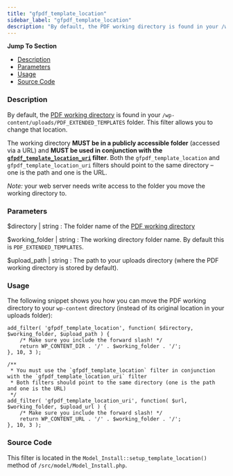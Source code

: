 ```yaml
---
title: "gfpdf_template_location"
sidebar_label: "gfpdf_template_location"
description: "By default, the PDF working directory is found in your /wp-content/uploads/PDF_EXTENDED_TEMPLATES folder."
---
```


**Jump To Section**

* [Description](#description)
* [Parameters](#parameters)
* [Usage](#usage)
* [Source Code](#source-code)

### Description 

By default, the [PDF working directory](developer-first-custom-pdf.md#working-directory) is found in your `/wp-content/uploads/PDF_EXTENDED_TEMPLATES` folder. This filter allows you to change that location. 

The working directory **MUST be in a publicly accessible folder** (accessed via a URL) and **MUST be used in conjunction with the [`gfpdf_template_location_uri`](https://gravitypdf.com/documentation/v4/gfpdf_template_location_uri/) filter**. Both the `gfpdf_template_location` and `gfpdf_template_location_uri` filters should point to the same directory – one is the path and one is the URL.

*Note:* your web server needs write access to the folder you move the working directory to.

### Parameters 

$directory | string
:    The folder name of the [PDF working directory](developer-first-custom-pdf.md#working-directory)

$working_folder | string
:    The working directory folder name. By default this is `PDF_EXTENDED_TEMPLATES`.

$upload_path | string
:    The path to your uploads directory (where the PDF working directory is stored by default).

### Usage 

The following snippet shows you how you can move the PDF working directory to your `wp-content` directory (instead of its original location in your uploads folder):

```.language-php
add_filter( 'gfpdf_template_location', function( $directory, $working_folder, $upload_path ) {
	/* Make sure you include the forward slash! */
	return WP_CONTENT_DIR . '/' . $working_folder . '/';
}, 10, 3 );

/**
 * You must use the `gfpdf_template_location` filter in conjunction with the `gfpdf_template_location_uri` filter
 * Both filters should point to the same directory (one is the path and one is the URL)
 */
add_filter( 'gfpdf_template_location_uri', function( $url, $working_folder, $upload_url ) {
	/* Make sure you include the forward slash! */
	return WP_CONTENT_URL . '/' . $working_folder . '/';
}, 10, 3 );

```

### Source Code 

This filter is located in the `Model_Install::setup_template_location()` method of `/src/model/Model_Install.php`.